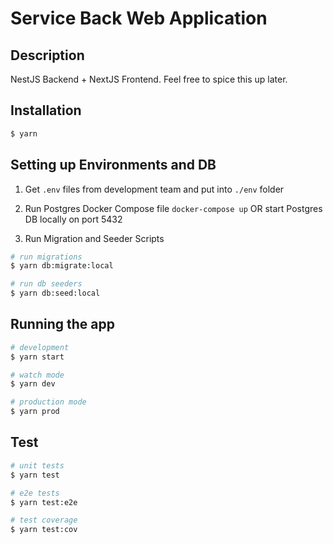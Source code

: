 # Service Back Web Application

## Description

NestJS Backend + NextJS Frontend. Feel free to spice this up later.

## Installation

```bash
$ yarn
```

## Setting up Environments and DB

1. Get `.env` files from development team and put into `./env` folder

1. Run Postgres Docker Compose file `docker-compose up` OR start Postgres DB locally on port 5432

1. Run Migration and Seeder Scripts

```bash
# run migrations
$ yarn db:migrate:local

# run db seeders
$ yarn db:seed:local
```

## Running the app

```bash
# development
$ yarn start

# watch mode
$ yarn dev

# production mode
$ yarn prod
```

## Test

```bash
# unit tests
$ yarn test

# e2e tests
$ yarn test:e2e

# test coverage
$ yarn test:cov
```
